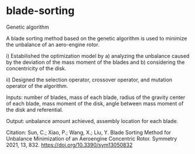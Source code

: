 # blade-sorting
Genetic algorithm

A blade sorting method based on the genetic algorithm is used to minimize the unbalance of an aero-engine rotor.

i) Estabilished the optimization model by a) analyzing the unbalance caused by the deviation of the mass moment of the blades and b) considering the concentricity of the disk.

ii) Designed the selection operator, crossover operator, and mutation operator of the algorithm.

Inputs: number of blades, mass of each blade, radius of the gravity center of each blade, mass moment of the disk, angle between mass moment of the disk and referential.
  
Output: unbalance amount achieved, assembly location for each blade.

Citation: Sun, C.; Xiao, P.; Wang, X.; Liu, Y. Blade Sorting Method for Unbalance Minimization of an Aeroengine Concentric Rotor. Symmetry 2021, 13, 832. https://doi.org/10.3390/sym13050832
